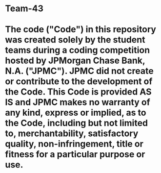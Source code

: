 # Team-43 <br /> <br /> The code ("Code") in this repository was created solely by the student teams during a coding competition hosted by JPMorgan Chase Bank, N.A. ("JPMC"). JPMC did not create or contribute to the development of the Code. This Code is provided AS IS and JPMC makes no warranty of any kind, express or implied, as to the Code, including but not limited to, merchantability, satisfactory quality, non-infringement, title or fitness for a particular purpose or use.